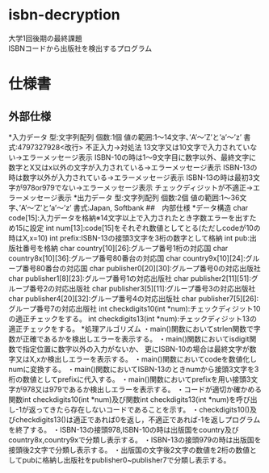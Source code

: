 # isbn-decryption
大学1回後期の最終課題<br>
ISBNコードから出版社を検出するプログラム
# 仕様書
## 外部仕様
*入力データ
型:文字列配列
個数:1個
値の範囲:1～14文字、’A’～’Z’と’a’～’z’
書式:4797327928<改行>
不正入力→対処法
13文字又は10文字で入力されていない→エラーメッセージ表示
ISBN-10の時は1～9文字目に数字以外、最終文字に数字とX又はx以外の文字が入力されている→エラーメッセージ表示
ISBN-13の時は数字以外が入力されている→エラーメッセージ表示
ISBN-13の時は最初3文字が978or979でない→エラーメッセージ表示
チェックディジットが不適正→エラーメッセージ表示
*出力データ
型:文字列配列
個数:2個
値の範囲:1～36文字、’A’～’Z’と’a’～’z’
書式:Japan, Softbank
##　内部仕様
*データ構造
char code[15]:入力データを格納※14文字以上で入力されたとき字数エラーを出すため15に設定
int num[13]:code[15]をそれぞれ数値としてとる(ただしcodeが10の時はX,x=10)
int prefix:ISBN-13の接頭3文字を3桁の数字として格納
int pub:出版社番号を格納
char country[10][26]:グループ番号1桁の対応国
char country8x[10][36]:グループ番号80番台の対応国
char country9x[10][24]:グループ番号80番台の対応国
char publisher0[20][30]:グループ番号0の対応出版社
char publisher1[8][23]:グループ番号1の対応出版社
char publisher2[11][51]:グループ番号2の対応出版社
char publisher3[5][11]:グループ番号3の対応出版社
char publisher4[20][32]:グループ番号4の対応出版社
char publisher7[5][26]:グループ番号7の対応出版社
int checkdigits10(int *num):チェックディジット10の適正チェックをする。
int checkdigits13(int *num):チェックディジット13の適正チェックをする。
*処理アルゴリズム
・main()関数においてstrlen関数で字数が正確であるかを検出しエラーを表示する。
・main()関数においてisdigit関数で指定位置に数字以外の入力がないか、
更にISBN-10の場合は最終文字が数字又はX,xか検出しエラーを表示する。
・main()関数においてcodeを数値化しnumに変換する。
・main()関数においてISBN-13のときnumから接頭3文字を3桁の数値としてprefixに代入する。
・main()関数においてprefixを用い接頭3文字が978又は979であるか検出しエラーを表示する。
・コードが適切か確かめる関数int checkdigits10(int *num)及び関数int checkdigits13(int *num)を呼び出し-1が返ってきたら存在しないコードであることを示す。
・checkdigits10()及びcheckdigits13()は適正であれば0を返し，不適正であれば-1を返しプログラムを終了する。
・ISBN-13の接頭978,ISBN-10の時は出版国をcountry及びcountry8x,country9xで分類し表示する。
・ISBN-13の接頭979の時は出版国を接頭後2文字で分類し表示する。
・出版国の文字後2文字の数値を2桁の数値としてpubに格納し出版社をpublisher0~publisher7で分類し表示する。
